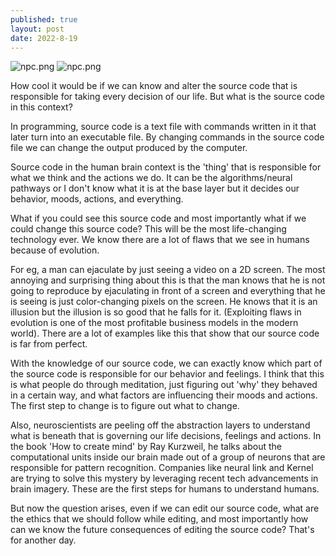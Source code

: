 ```yaml
---
published: true
layout: post
date: 2022-8-19
---
```

![npc.png](/npc.png)
![npc.png]({{site.baseurl}}/_posts/npc.png)


How cool it would be if we can know and alter the source code that is responsible for taking every decision of our life. But what is the source code in this context?

In programming, source code is a text file with commands written in it that later turn into an executable file. By changing commands in the source code file we can change the output produced by the computer.

Source code in the human brain context is the 'thing' that is responsible for what we think and the actions we do. It can be the algorithms/neural pathways or I don't know what it is at the base layer but it decides our behavior, moods, actions, and everything.

What if you could see this source code and most importantly what if we could change this source code? This will be the most life-changing technology ever. We know there are a lot of flaws that we see in humans because of evolution.

For eg, a man can ejaculate by just seeing a video on a 2D screen. The most annoying and surprising thing about this is that the man knows that he is not going to reproduce by ejaculating in front of a screen and everything that he is seeing is just color-changing pixels on the screen. He knows that it is an illusion but the illusion is so good that he falls for it. (Exploiting flaws in evolution is one of the most profitable business models in the modern world). There are a lot of examples like this that show that our source code is far from perfect.

With the knowledge of our source code, we can exactly know which part of the source code is responsible for our behavior and feelings. I think that this is what people do through meditation, just figuring out 'why' they behaved in a certain way, and what factors are influencing their moods and actions. The first step to change is to figure out what to change.

Also, neuroscientists are peeling off the abstraction layers to understand what is beneath that is governing our life decisions, feelings and actions. In the book 'How to create mind' by Ray Kurzweil, he talks about the computational units inside our brain made out of a group of neurons that are responsible for pattern recognition. Companies like neural link and Kernel are trying to solve this mystery by leveraging recent tech advancements in brain imagery. These are the first steps for humans to understand humans.

But now the question arises, even if we can edit our source code, what are the ethics that we should follow while editing, and most importantly how can we know the future consequences of editing the source code? That's for another day.
